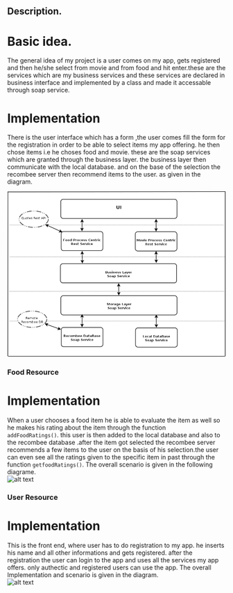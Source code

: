 ## Description.   
# Basic idea.    
The general idea of my project is a user  comes on my app, gets registered and then he/she select from movie and from food and hit     enter.these are the services which are my business services and these services are declared in business interface and implemented by      a class and made  it accessable through soap service.     
# Implementation  
 There is the user interface which has a form ,the user comes fill the form for the registration in order to be able to select items my   app offering. he then chose items i.e he choses food and movie. these are the soap services which are granted through the business   layer.  the business layer then communicate with the local database. and on the base of the selection the recombee server then recommend items   to the user. as given in the diagram.  

![alt text](https://github.com/introsde-2017-project/Wiki/blob/master/Diagram1.png)

### Food Resource  
# Implementation    
 When a user chooses a food item he is able to evaluate the item as well so he makes his rating about the item through the function     
 `addFoodRatings()`. this user is then added to the local database and also to the recombee database .after the item got selected the     recombee server recommends a few items to the user on the basis of his selection.the user can even see all the ratings given to the     specific item in past through the function `getfoodRatings()`. The overall scenario is given in the following diagrame.   
![alt text](https://github.com/introsde-2017-project/documentation/blob/master/Food_Resource.png)

### User Resource  
# Implementation    
 This is the front end, where user has to do registration to my app. he inserts his name and all other informations and gets registered.   after the registration the user can login to the app and uses all the services my app offers. only authectic and registered users can   use the app. The overall Implementation and scenario is given in the diagram.     
![alt text](https://github.com/introsde-2017-project/documentation/blob/master/User_Resource.png)
